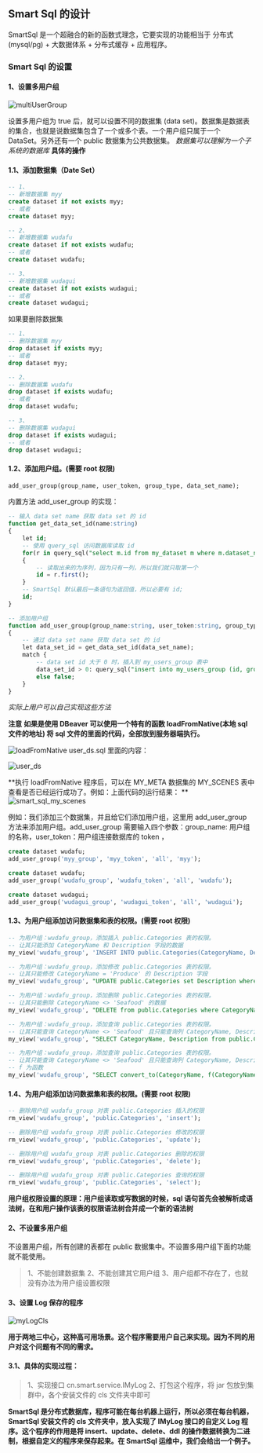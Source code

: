 ##  Smart Sql 的设计
SmartSql 是一个超融合的新的函数式理念，它要实现的功能相当于 分布式(mysql/pg) + 大数据体系 + 分布式缓存 + 应用程序。

### Smart Sql 的设置

#### 1、设置多用户组

![multiUserGroup](/Users/chenfei/Documents/Java/MyGridGain/smart-sql/doc/smart_sql_img/multiUserGroup.jpg)

设置多用户组为 true 后，就可以设置不同的数据集 (data set)。数据集是数据表的集合，也就是说数据集包含了一个或多个表。一个用户组只属于一个 DataSet。另外还有一个 public 数据集为公共数据集。
*数据集可以理解为一个子系统的数据库*
**具体的操作**

#### 1.1、添加数据集（Date Set）
```sql
-- 1、
-- 新增数据集 myy
create dataset if not exists myy;
-- 或者
create dataset myy;

-- 2、
-- 新增数据集 wudafu
create dataset if not exists wudafu;
-- 或者
create dataset wudafu;

-- 3、
-- 新增数据集 wudagui
create dataset if not exists wudagui;
-- 或者
create dataset wudagui;
```

如果要删除数据集
```sql
-- 1、
-- 删除数据集 myy
drop dataset if exists myy;
-- 或者
drop dataset myy;

-- 2、
-- 删除数据集 wudafu
drop dataset if exists wudafu;
-- 或者
drop dataset wudafu;

-- 3、
-- 删除数据集 wudagui
drop dataset if exists wudagui;
-- 或者
drop dataset wudagui;
```

#### 1.2、添加用户组。(需要 root 权限)
```sql
add_user_group(group_name, user_token, group_type, data_set_name);
```

内置方法 add_user_group 的实现：
```sql
-- 输入 data set name 获取 data set 的 id
function get_data_set_id(name:string)
{
    let id;
    -- 使用 query_sql 访问数据库读取 id
    for(r in query_sql("select m.id from my_dataset m where m.dataset_name = ?", name))
    {
        -- 读取出来的为序列，因为只有一列，所以我们就只取第一个
        id = r.first();
    }
    -- SmartSql 默认最后一条语句为返回值，所以必要有 id;
    id;
} 

-- 添加用户组
function add_user_group(group_name:string, user_token:string, group_type:string, data_set_name:string)
{
    -- 通过 data set name 获取 data set 的 id
    let data_set_id = get_data_set_id(data_set_name);
    match {
        -- data set id 大于 0 时，插入到 my_users_group 表中
        data_set_id > 0: query_sql("insert into my_users_group (id, group_name, data_set_id, user_token, group_type) values (auto_id(?), ?, ?, ?, ?)", ["my_users_group", group_name, data_set_id, user_token, group_type]);
        else false;
    }
}
```
*实际上用户可以自己实现这些方法*

**注意**
**如果是使用 DBeaver 可以使用一个特有的函数 loadFromNative(本地 sql 文件的地址) 将 sql 文件的里面的代码，全部放到服务器端执行。**

![loadFromNative](/Users/chenfei/Documents/Java/MyGridGain/smart-sql/doc/smart_sql_img/loadFromNative.jpg)
user_ds.sql 里面的内容：

![user_ds](/Users/chenfei/Documents/Java/MyGridGain/smart-sql/doc/smart_sql_img/user_ds.jpg)

**执行 loadFromNative 程序后，可以在 MY_META 数据集的 MY_SCENES 表中查看是否已经运行成功了。例如：上面代码的运行结果：
**
![smart_sql_my_scenes](/Users/chenfei/Documents/Java/MyGridGain/smart-sql/doc/smart_sql_img/smart_sql_my_scenes.jpg)

例如：我们添加三个数据集，并且给它们添加用户组，这里用 add_user_group 方法来添加用户组。add_user_group 需要输入四个参数：group_name: 用户组的名称，user_token：用户组连接数据库的 token ，
```sql
create dataset wudafu;
add_user_group('myy_group', 'myy_token', 'all', 'myy');

create dataset wudafu;
add_user_group('wudafu_group', 'wudafu_token', 'all', 'wudafu');

create dataset wudagui;
add_user_group('wudagui_group', 'wudagui_token', 'all', 'wudagui');
```

#### 1.3、为用户组添加访问数据集和表的权限。(需要 root 权限)
```sql
-- 为用户组：wudafu_group，添加插入 public.Categories 表的权限。
-- 让其只能添加 CategoryName 和 Description 字段的数据
my_view('wudafu_group', 'INSERT INTO public.Categories(CategoryName, Description)');

-- 为用户组：wudafu_group，添加修改 public.Categories 表的权限。
-- 让其只能修改 CategoryName = 'Produce' 的 Description 字段
my_view('wudafu_group', "UPDATE public.Categories set Description where CategoryName = 'Produce'");

-- 为用户组：wudafu_group，添加删除 public.Categories 表的权限。
-- 让其只能删除 CategoryName <> 'Seafood' 的数据
my_view('wudafu_group', "DELETE from public.Categories where CategoryName <> 'Seafood'");

-- 为用户组：wudafu_group，添加查询 public.Categories 表的权限。
-- 让其只能查询 CategoryName <> 'Seafood' 且只能查询列 CategoryName, Description 的数据
my_view('wudafu_group', "SELECT CategoryName, Description from public.Categories where CategoryName <> 'Seafood'");

-- 为用户组：wudafu_group，添加查询 public.Categories 表的权限。
-- 让其只能查询 CategoryName <> 'Seafood' 且只能查询列 CategoryName, Description 的数据，并且将 CategoryName 的数据转换成 f(CategoryName) 
-- f 为函数
my_view('wudafu_group', "SELECT convert_to(CategoryName, f(CategoryName)), Description from public.Categories where CategoryName <> 'Seafood'");
```

#### 1.4、为用户组添加访问数据集和表的权限。(需要 root 权限)
```sql
-- 删除用户组 wudafu_group 对表 public.Categories 插入的权限
rm_view('wudafu_group', 'public.Categories', 'insert');

-- 删除用户组 wudafu_group 对表 public.Categories 修改的权限
rm_view('wudafu_group', 'public.Categories', 'update');

-- 删除用户组 wudafu_group 对表 public.Categories 删除的权限
rm_view('wudafu_group', 'public.Categories', 'delete');

-- 删除用户组 wudafu_group 对表 public.Categories 查询的权限
rm_view('wudafu_group', 'public.Categories', 'select');
```
**用户组权限设置的原理：用户组读取或写数据的时候，sql 语句首先会被解析成语法树，在和用户操作该表的权限语法树合并成一个新的语法树**

#### 2、不设置多用户组
不设置用户组，所有创建的表都在 public 数据集中。不设置多用户组下面的功能就不能使用。
> 1、不能创建数据集
> 2、不能创建其它用户组
> 3、用户组都不存在了，也就没有办法为用户组设置权限
> 

#### 3、设置 Log 保存的程序

![myLogCls](/Users/chenfei/Documents/Java/MyGridGain/smart-sql/doc/smart_sql_img/myLogCls.jpg)

**用于两地三中心，这种高可用场景。这个程序需要用户自己来实现。因为不同的用户对这个问题有不同的需求。**

#### 3.1、具体的实现过程：
>1、实现接口 cn.smart.service.IMyLog
>2、打包这个程序，将 jar 包放到集群中，各个安装文件的 cls 文件夹中即可
>

**SmartSql 是分布式数据库，程序可能在每台机器上运行，所以必须在每台机器，SmartSql 安装文件的 cls 文件夹中，放入实现了 IMyLog 接口的自定义 Log 程序。这个程序的作用是将 insert、update、delete、ddl 的操作数据转换为二进制，根据自定义的程序来保存起来。在 SmartSql 运维中，我们会给出一个例子。**
































